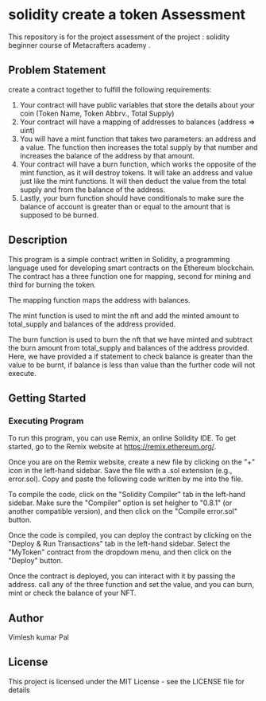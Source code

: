 # solidity create a token Assessment
This repository is for the project assessment of the project : solidity beginner course of Metacrafters academy . 

## Problem Statement

create a contract together to fulfill the following requirements:

1. Your contract will have public variables that store the details about your coin (Token Name, Token Abbrv., Total Supply)
2. Your contract will have a mapping of addresses to balances (address => uint)
3. You will have a mint function that takes two parameters: an address and a value. The function then increases the total supply by that number and increases the balance of the address by that amount.
4. Your contract will have a burn function, which works the opposite of the mint function, as it will destroy tokens. It will take an address and value just like the mint functions. It will then deduct the value from the total supply and from the balance of the address.
5. Lastly, your burn function should have conditionals to make sure the balance of account is greater than or equal to the amount that is supposed to be burned.

## Description
This program is a simple contract written in Solidity, a programming language used for developing smart contracts on the Ethereum blockchain. The contract has a three function one for mapping, second for mining and third for burning the token.

The mapping function maps the address with balances.

The mint function is used to mint the nft and add the minted amount to total_supply and balances of the address provided.

The burn function is used to burn the nft that we have minted and subtract the burn amount from total_supply and balances of the address provided.
Here, we have provided a if statement to check balance is greater than the value to be burnt, if balance is less than value than the further code will not execute.

## Getting Started

### Executing Program

To run this program, you can use Remix, an online Solidity IDE. To get started, go to the Remix website at https://remix.ethereum.org/.

Once you are on the Remix website, create a new file by clicking on the "+" icon in the left-hand sidebar. Save the file with a .sol extension (e.g., error.sol). Copy and paste the following code written by me into the file.

To compile the code, click on the "Solidity Compiler" tab in the left-hand sidebar. Make sure the "Compiler" option is set heigher to "0.8.1" (or another compatible version), and then click on the "Compile error.sol" button.

Once the code is compiled, you can deploy the contract by clicking on the "Deploy & Run Transactions" tab in the left-hand sidebar. Select the "MyToken" contract from the dropdown menu, and then click on the "Deploy" button.

Once the contract is deployed, you can interact with it by passing the address. call any of the three function and set the value, and you can burn, mint or check the balance of your NFT.

## Author

Vimlesh kumar Pal

## License

This project is licensed under the MIT License - see the LICENSE file for details
